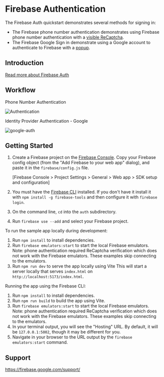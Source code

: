 Firebase Authentication
=============================

The Firebase Auth quickstart demonstrates several methods for signing in:

 - The Firebase phone number authentication demonstrates using Firebase phone number authentication with a [visible ReCaptcha](phone/phone-visible.html).
 - The Firebase Google Sign in demonstrate using a Google account to authenticate to Firebase with a [popup](google/google-popup.html).


Introduction
------------

[Read more about Firebase Auth](https://firebase.google.com/docs/auth/)

## Workflow

Phone Number Authentication

![Authentication](https://github.com/cookiehankie/firebase-auth-web/assets/106795225/89c6defc-4787-41ce-a6a0-dfe5ac8ba96b)

Identity Provider Authentication - Google

![google-auth](https://github.com/cookiehankie/auth/assets/106795225/60423d69-7d1e-42f4-9d0c-50a9f9943831)

Getting Started
---------------

 1. Create a Firebase project on the [Firebase Console](https://console.firebase.google.com). Copy your Firebase config object (from the "Add Firebase to your web app" dialog), and paste it in the `firebase/config.js` file.
 
    [Firebase Console > Project Settings > General > Web app > 
    SDK setup and configuration]


 2. You must have the [Firebase CLI](https://firebase.google.com/docs/cli/) installed. If you don't have it install it with `npm install -g firebase-tools` and then configure it with `firebase login`.
 3. On the command line, `cd` into the `auth` subdirectory.
 4. Run `firebase use --add` and select your Firebase project.

To run the sample app locally during development:
 1. Run `npm install` to install dependencies.
 2. Run `firebase emulators:start` to start the local Firebase emulators. Note: phone authentication required ReCaptcha verification which does not work with the Firebase emulators. These examples skip connecting to the emulators.
 3. Run `npm run dev` to serve the app locally using Vite
   This will start a server locally that serves `index.html` on `http://localhost:5173/index.html`. 


Running the app using the Firebase CLI:
 1. Run `npm install` to install dependencies.
 2. Run `npm run build` to build the app using Vite.
 3. Run `firebase emulators:start` to start the local Firebase emulators. Note: phone authentication required ReCaptcha verification which does not work with the Firebase emulators. These examples skip connecting to the emulators.
 4. In your terminal output, you will see the "Hosting" URL. By default, it will be `127.0.0.1:5002`, though it may be different for you.
 5. Navigate in your browser to the URL output by the `firebase emulators:start` command.


Support
-------

https://firebase.google.com/support/

